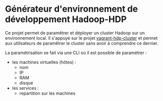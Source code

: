 # Générateur d'environnement de développement Hadoop-HDP

Ce projet permet de paramêtrer et déployer un cluster Hadoop sur un environnement local. Il s'appuye sur le projet [vagrant-hdp-cluster](http://gitlab.adaltas.com/stages/vagrant-hdp-cluster) et permet aux utilisateurs de paramêtrer le cluster sans avoir à comprendre ce dernier.

La paramétrisation se fait via une CLI où il est possible de paramétrer :
- les machines virtuelles (hôtes) :
    - nom
    - IP
    - RAM
    - disque
- les services :
    - repartition sur les machines
